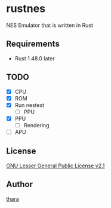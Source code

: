 # rustnes
NES Emulator that is written in Rust

## Requirements

- Rust 1.48.0 later

## TODO

- [x] CPU
- [x] ROM
- [x] Run nestest
    - [ ] PPU
- [x] PPU
    - [ ] Rendering
- [ ] APU

## License

[GNU Lesser General Public License v2.1](./LICENSE)

## Author

[thara](https://thara.jp)

